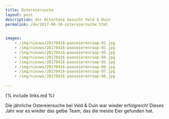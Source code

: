 ```yaml
---
title: Ostereiersuche
layout: post
description: der Osterhase besucht Veld & Duin
permalink: /de/2017-04-16-ostereiersuche.html

    
images: 
    - /img/nieuws/20170416-paaseierenraap-01.jpg
    - /img/nieuws/20170416-paaseierenraap-02.jpg
    - /img/nieuws/20170416-paaseierenraap-03.jpg
    - /img/nieuws/20170416-paaseierenraap-04.jpg
    - /img/nieuws/20170416-paaseierenraap-05.jpg
    - /img/nieuws/20170416-paaseierenraap-06.jpg
    - /img/nieuws/20170416-paaseierenraap-07.jpg
    - /img/nieuws/20170416-paaseierenraap-08.jpg
    
---
```


{% include links.md %}

Die jährliche Ostereiersuche bei Veld & Duin war wieder erfolgreich! Dieses Jahr war es wieder das gelbe Team, das die meiste Eier gefunden hat. 



